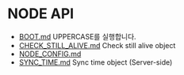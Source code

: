 # NODE API
* [BOOT.md](BOOT.md) UPPERCASE를 실행합니다.
* [CHECK_STILL_ALIVE.md](CHECK_STILL_ALIVE.md) Check still alive object
* [NODE_CONFIG.md](NODE_CONFIG.md)
* [SYNC_TIME.md](SYNC_TIME.md) Sync time object (Server-side)
